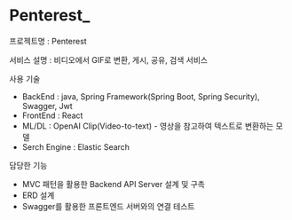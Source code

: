 # Penterest_

프로젝트명 : Penterest

서비스 설명 : 비디오에서 GIF로 변환, 게시, 공유, 검색 서비스

사용 기술
- BackEnd : java, Spring Framework(Spring Boot, Spring Security), Swagger, Jwt
- FrontEnd : React
- ML/DL : OpenAI Clip(Video-to-text) - 영상을 참고하여 텍스트로 변환하는 모델
- Serch Engine : Elastic Search


담당한 기능 
- MVC 패턴을 활용한 Backend API Server 설계 및 구촉
- ERD 설계
- Swagger를 활용한 프론트엔드 서버와의 연결 테스트

